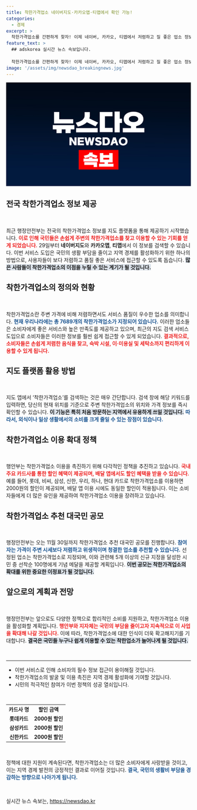 ```yaml
---
title: 착한가격업소 네이버지도·카카오맵·티맵에서 확인 가능!
categories:
  - 경제
excerpt: >
  착한가격업소를 간편하게 찾자! 이제 네이버, 카카오, 티맵에서 저렴하고 질 좋은 업소 정보를 쉽게 검색할 수 있습니다. 할인 혜택까지 놓치지 마세요!
feature_text: >
  ## adskorea 실시간 뉴스 속보입니다.

  착한가격업소를 간편하게 찾자! 이제 네이버, 카카오, 티맵에서 저렴하고 질 좋은 업소 정보를 쉽게 검색할 수 있습니다. 할인 혜택까지 놓치지 마세요!
image: '/assets/img/newsdao_breakingnews.jpg'
---
```


<p><img src="/assets/img/newsdao_breakingnews.jpg" alt="adskorea 속보" /></p>

<h2 data-ke-size="size26">전국 착한가격업소 정보 제공</h2>

<p data-ke-size="size16">&nbsp;</p>

<p>최근 행정안전부는 전국의 착한가격업소 정보를 지도 플랫폼을 통해 제공하기 시작했습니다. <b><span style="color: #ee2323;">이로 인해 국민들은 손쉽게 주변의 착한가격업소를 찾고 이용할 수 있는 기회를 얻게 되었습니다.</span></b> 29일부터 <b>네이버지도</b>와 <b>카카오맵</b>, <b>티맵</b>에서 이 정보를 검색할 수 있습니다. 이번 서비스 도입은 국민의 생활 부담을 줄이고 지역 경제를 활성화하기 위한 하나의 방법으로, 사용자들이 보다 저렴하고 품질 좋은 서비스에 접근할 수 있도록 돕습니다. <b><span style="background-color: #21538527;">많은 사람들이 착한가격업소의 이점을 누릴 수 있는 계기가 될 것입니다.</span></b></p>

<h2 data-ke-size="size26">착한가격업소의 정의와 현황</h2>

<p data-ke-size="size16">&nbsp;</p>

<p>착한가격업소란 주변 가격에 비해 저렴하면서도 서비스 품질이 우수한 업소를 의미합니다. <b><span style="color: #1a5490;">현재 우리나라에는 총 7689개의 착한가격업소가 지정되어 있습니다.</span></b> 이러한 업소들은 소비자에게 좋은 서비스와 높은 만족도를 제공하고 있으며, 최근의 지도 검색 서비스 도입으로 소비자들은 이러한 정보를 훨씬 쉽게 접근할 수 있게 되었습니다. <b><span style="color: #ee2323;">결과적으로, 소비자들은 손쉽게 저렴한 음식을 찾고, 숙박 시설, 이·미용실 및 세탁소까지 편리하게 이용할 수 있게 됩니다.</span></b></p>

<h2 data-ke-size="size26">지도 플랫폼 활용 방법</h2>

<p data-ke-size="size16">&nbsp;</p>

<p>지도 앱에서 ‘착한가격업소’를 검색하는 것은 매우 간단합니다. 검색 창에 해당 키워드를 입력하면, 당신의 현재 위치를 기준으로 주변 착한가격업소의 위치와 가격 정보를 즉시 확인할 수 있습니다. <b><span style="background-color: #21538527;">이 기능은 특히 처음 방문하는 지역에서 유용하게 쓰일 것입니다.</span></b> <b><span style="color: #1a5490;">따라서, 외식이나 일상 생활에서의 소비를 크게 줄일 수 있는 장점이 있습니다.</span></b></p>

<h2 data-ke-size="size26">착한가격업소 이용 확대 정책</h2>

<p data-ke-size="size16">&nbsp;</p>

<p>행안부는 착한가격업소 이용을 촉진하기 위해 다각적인 정책을 추진하고 있습니다. <b><span style="color: #ee2323;">국내 주요 카드사를 통한 할인 혜택이 제공되며, 배달 앱에서도 할인 혜택을 받을 수 있습니다.</span></b> 예를 들어, 롯데, 비씨, 삼성, 신한, 우리, 하나, 현대 카드로 착한가격업소를 이용하면 2000원의 할인이 제공되며, 배달 앱 이용 시에도 동일한 할인이 적용됩니다. 이는 소비자들에게 더 많은 유인을 제공하여 착한가격업소 이용을 장려하고 있습니다. </p>

<h2 data-ke-size="size26">착한가격업소 추천 대국민 공모</h2>

<p data-ke-size="size16">&nbsp;</p>

<p>행정안전부는 오는 11월 30일까지 착한가격업소 추천 대국민 공모를 진행합니다. <b><span style="color: #1a5490;">참여자는 가격이 주변 시세보다 저렴하고 위생적이며 청결한 업소를 추천할 수 있습니다.</span></b> 선정된 업소는 착한가격업소로 지정되며, 이와 관련해 5개 이상의 신규 지정을 달성한 시민 중 선착순 100명에게 기념 메달을 제공할 계획입니다. <b><span style="background-color: #21538527;">이번 공모는 착한가격업소의 확대를 위한 중요한 이정표가 될 것입니다.</span></b></p>

<h2 data-ke-size="size26">앞으로의 계획과 전망</h2>

<p data-ke-size="size16">&nbsp;</p>

<p>행정안전부는 앞으로도 다양한 정책으로 합리적인 소비를 지원하고, 착한가격업소 이용을 활성화할 계획입니다. <b><span style="color: #ee2323;">행안부와 지자체는 국민의 부담을 줄이고자 지속적으로 이 사업을 확대해 나갈 것입니다.</span></b> 이에 따라, 착한가격업소에 대한 인식이 더욱 확고해지기를 기대합니다. <b><span style="background-color: #21538527;">결국은 국민들 누구나 쉽게 이용할 수 있는 착한업소가 늘어나게 될 것입니다.</span></b> </p>

<p data-ke-size="size16">&nbsp;</p>

<hr />

<ul>
    <li>이번 서비스로 인해 소비자의 필수 정보 접근이 용이해질 것입니다.</li>
    <li>착한가격업소의 발굴 및 이용 촉진은 지역 경제 활성화에 기여할 것입니다.</li>
    <li>시민의 적극적인 참여가 이번 정책의 성공 열쇠입니다.</li>
</ul>

<p data-ke-size="size16">&nbsp;</p>

<table style="width: 100%;">
    <tr>
        <td style="text-align: center; height: 17px;"><b>카드사 명</b></td>
        <td style="text-align: center; height: 17px;"><b>할인 금액</b></td>
    </tr>
    <tr>
        <td style="text-align: center; height: 17px;"><b>롯데카드</b></td>
        <td style="text-align: center; height: 17px;"><b>2000원 할인</b></td>
    </tr>
    <tr>
        <td style="text-align: center; height: 17px;"><b>삼성카드</b></td>
        <td style="text-align: center; height: 17px;"><b>2000원 할인</b></td>
    </tr>
    <tr>
        <td style="text-align: center; height: 17px;"><b>신한카드</b></td>
        <td style="text-align: center; height: 17px;"><b>2000원 할인</b></td>
    </tr>
</table>

<p data-ke-size="size16">&nbsp;</p>

<p>정책에 대한 지원이 계속된다면, 착한가격업소는 더 많은 소비자에게 사랑받을 것이고, 이는 지역 경제 발전의 긍정적인 결과로 이어질 것입니다. <b><span style="color: #1a5490;">결국, 국민의 생활비 부담을 경감하는 방향으로 나아가게 됩니다.</span></b> </p>

<p data-ke-size="size16">&nbsp;</p>
실시간 뉴스 속보는, <a href="https://newsdao.kr" rel="dofollow">https://newsdao.kr</a>



